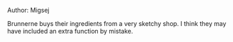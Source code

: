 Author: Migsej

Brunnerne buys their ingredients from a very sketchy shop. I think they may have included an extra function by mistake.
